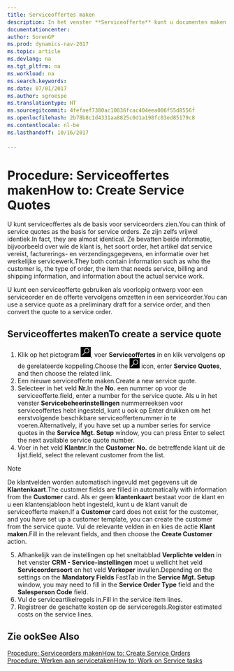 ```yaml
---
title: Serviceoffertes maken
description: In het venster **Serviceofferte** kunt u documenten maken waarin u op aanvraag van de klant voor serviceartikelen gegevens invoert over een service, bijvoorbeeld herstel en onderhoud. U kunt een serviceofferte gebruiken als voorlopig ontwerp voor een serviceorder en de offerte vervolgens omzetten in een serviceorder.
documentationcenter: 
author: SorenGP
ms.prod: dynamics-nav-2017
ms.topic: article
ms.devlang: na
ms.tgt_pltfrm: na
ms.workload: na
ms.search.keywords: 
ms.date: 07/01/2017
ms.author: sgroespe
ms.translationtype: HT
ms.sourcegitcommit: 4fefaef7380ac10836fcac404eea006f55d8556f
ms.openlocfilehash: 2b78b8c1d4331aa8825c0d1a198fc83ed85179c8
ms.contentlocale: nl-be
ms.lasthandoff: 10/16/2017

---
```

# <a name="how-to-create-service-quotes"></a><span data-ttu-id="3b060-104">Procedure: Serviceoffertes maken</span><span class="sxs-lookup"><span data-stu-id="3b060-104">How to: Create Service Quotes</span></span>
<span data-ttu-id="3b060-105">U kunt serviceoffertes als de basis voor serviceorders zien.</span><span class="sxs-lookup"><span data-stu-id="3b060-105">You can think of service quotes as the basis for service orders.</span></span> <span data-ttu-id="3b060-106">Ze zijn zelfs vrijwel identiek.</span><span class="sxs-lookup"><span data-stu-id="3b060-106">In fact, they are almost identical.</span></span> <span data-ttu-id="3b060-107">Ze bevatten beide informatie, bijvoorbeeld over wie de klant is, het soort order, het artikel dat service vereist, facturerings- en verzendingsgegevens, en informatie over het werkelijke servicewerk.</span><span class="sxs-lookup"><span data-stu-id="3b060-107">They both contain information such as who the customer is, the type of order, the item that needs service, billing and shipping information, and information about the actual service work.</span></span>
 
<span data-ttu-id="3b060-108">U kunt een serviceofferte gebruiken als voorlopig ontwerp voor een serviceorder en de offerte vervolgens omzetten in een serviceorder.</span><span class="sxs-lookup"><span data-stu-id="3b060-108">You can use a service quote as a preliminary draft for a service order, and then convert the quote to a service order.</span></span>  
  
## <a name="to-create-a-service-quote"></a><span data-ttu-id="3b060-109">Serviceoffertes maken</span><span class="sxs-lookup"><span data-stu-id="3b060-109">To create a service quote</span></span>  
1. <span data-ttu-id="3b060-110">Klik op het pictogram ![Zoeken naar pagina of rapport](media/ui-search/search_small.png "pictogram Zoeken naar pagina of rapport"), voer **Serviceoffertes** in en klik vervolgens op de gerelateerde koppeling.</span><span class="sxs-lookup"><span data-stu-id="3b060-110">Choose the ![Search for Page or Report](media/ui-search/search_small.png "Search for Page or Report icon") icon, enter **Service Quotes**, and then choose the related link.</span></span>  
2. <span data-ttu-id="3b060-111">Een nieuwe serviceofferte maken.</span><span class="sxs-lookup"><span data-stu-id="3b060-111">Create a new service quote.</span></span>  
3. <span data-ttu-id="3b060-112">Selecteer in het veld **Nr.**</span><span class="sxs-lookup"><span data-stu-id="3b060-112">In the **No.**</span></span> <span data-ttu-id="3b060-113">een nummer op voor de serviceofferte.</span><span class="sxs-lookup"><span data-stu-id="3b060-113">field, enter a number for the service quote.</span></span> <span data-ttu-id="3b060-114">Als u in het venster **Servicebeheerinstellingen** nummerreeksen voor serviceoffertes hebt ingesteld, kunt u ook op Enter drukken om het eerstvolgende beschikbare serviceoffertenummer in te voeren.</span><span class="sxs-lookup"><span data-stu-id="3b060-114">Alternatively, if you have set up a number series for service quotes in the **Service Mgt. Setup** window, you can press Enter to select the next available service quote number.</span></span>  
4. <span data-ttu-id="3b060-115">Voer in het veld **Klantnr.**</span><span class="sxs-lookup"><span data-stu-id="3b060-115">In the **Customer No.**</span></span>  <span data-ttu-id="3b060-116">de betreffende klant uit de lijst.</span><span class="sxs-lookup"><span data-stu-id="3b060-116">field, select the relevant customer from the list.</span></span>  

  > [!Note]  
  >  <span data-ttu-id="3b060-117">De klantvelden worden automatisch ingevuld met gegevens uit de **Klantenkaart**.</span><span class="sxs-lookup"><span data-stu-id="3b060-117">The customer fields are filled in automatically with information from the **Customer** card.</span></span> <span data-ttu-id="3b060-118">Als er geen **klantenkaart** bestaat voor de klant en u een klantensjabloon hebt ingesteld, kunt u de klant vanuit de serviceofferte maken.</span><span class="sxs-lookup"><span data-stu-id="3b060-118">If a **Customer** card does not exist for the customer, and you have set up a customer template, you can create the customer from the service quote.</span></span> <span data-ttu-id="3b060-119">Vul de relevante velden in en kies de actie **Klant maken**.</span><span class="sxs-lookup"><span data-stu-id="3b060-119">Fill in the relevant fields, and then choose the **Create Customer** action.</span></span>  
  
5. <span data-ttu-id="3b060-120">Afhankelijk van de instellingen op het sneltabblad **Verplichte velden** in het venster **CRM - Service-instellingen** moet u wellicht het veld **Serviceordersoort** en het veld **Verkoper** invullen.</span><span class="sxs-lookup"><span data-stu-id="3b060-120">Depending on the settings on the **Mandatory Fields** FastTab in the **Service Mgt. Setup** window, you may need to fill in the **Service Order Type** field and the **Salesperson Code** field.</span></span>  
6. <span data-ttu-id="3b060-121">Vul de serviceartikelregels in.</span><span class="sxs-lookup"><span data-stu-id="3b060-121">Fill in the service item lines.</span></span>  
7. <span data-ttu-id="3b060-122">Registreer de geschatte kosten op de serviceregels.</span><span class="sxs-lookup"><span data-stu-id="3b060-122">Register estimated costs on the service lines.</span></span>  
  
## <a name="see-also"></a><span data-ttu-id="3b060-123">Zie ook</span><span class="sxs-lookup"><span data-stu-id="3b060-123">See Also</span></span>  
[<span data-ttu-id="3b060-124">Procedure: Serviceorders maken</span><span class="sxs-lookup"><span data-stu-id="3b060-124">How to: Create Service Orders</span></span>](service-how-to-create-service-orders.md)  
[<span data-ttu-id="3b060-125">Procedure: Werken aan servicetaken</span><span class="sxs-lookup"><span data-stu-id="3b060-125">How to: Work on Service tasks</span></span>](service-how-to-work-on-service-tasks.md)  

 
